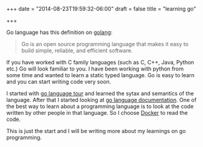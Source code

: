+++
date = "2014-08-23T19:59:32-06:00"
draft = false
title = "learning go"

+++

Go language has this definition on [golang](http://http://golang.org/):
> Go is an open source programming language that makes it easy to build simple, reliable, and efficient software.

If you have worked with C family languages (such as C, C++, Java, Python etc.) Go will look familiar to you. I have been working with python from some time and wanted to learn a static typed language. Go is easy to learn and you can start writing code very soon.

I started with [go language tour](http://tour.golang.org/#1) and learned the sytax and semantics of the language. After that I started looking at [go language documentation](http://golang.org/doc/).
One of the best way to learn about a programming language is to look at the code written by other people in that language. So I choose [Docker](https://github.com/docker/docker) to read the code.

This is just the start and I will be writing more about my learnings on go programming.